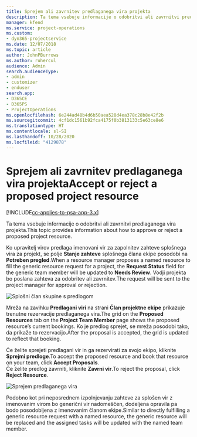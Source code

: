 ```yaml
---
title: Sprejem ali zavrnitev predlaganega vira projekta
description: Ta tema vsebuje informacije o odobritvi ali zavrnitvi predlaganega vira projekta.
manager: kfend
ms.service: project-operations
ms.custom:
- dyn365-projectservice
ms.date: 12/07/2018
ms.topic: article
author: JohnPBurrows
ms.author: ruhercul
audience: Admin
search.audienceType:
- admin
- customizer
- enduser
search.app:
- D365CE
- D365PS
- ProjectOperations
ms.openlocfilehash: 6e244ad48b4d6b50aea528d4ea378c28b8e42f2b
ms.sourcegitcommit: 4cf1dc1561b92fca4175f0b3813133c5e63ce8e6
ms.translationtype: HT
ms.contentlocale: sl-SI
ms.lasthandoff: 10/28/2020
ms.locfileid: "4129878"
---
```

# <a name="accept-or-reject-a-proposed-project-resource"></a><span data-ttu-id="4f15e-103">Sprejem ali zavrnitev predlaganega vira projekta</span><span class="sxs-lookup"><span data-stu-id="4f15e-103">Accept or reject a proposed project resource</span></span>

[!INCLUDE[cc-applies-to-psa-app-3.x](../includes/cc-applies-to-psa-app-3x.md)]

<span data-ttu-id="4f15e-104">Ta tema vsebuje informacije o odobritvi ali zavrnitvi predlaganega vira projekta.</span><span class="sxs-lookup"><span data-stu-id="4f15e-104">This topic provides information about how to approve or reject a proposed project resource.</span></span>

<span data-ttu-id="4f15e-105">Ko upravitelj virov predlaga imenovani vir za zapolnitev zahteve splošnega vira za projekt, se polje **Stanje zahteve** splošnega člana ekipe posodobi na **Potreben pregled**.</span><span class="sxs-lookup"><span data-stu-id="4f15e-105">When a resource manager proposes a named resource to fill the generic resource request for a project, the **Request Status** field for the generic team member will be updated to **Needs Review**.</span></span> <span data-ttu-id="4f15e-106">Vodji projekta bo poslana zahteva za odobritev ali zavrnitev.</span><span class="sxs-lookup"><span data-stu-id="4f15e-106">The request will be sent to the project manager for approval or rejection.</span></span>

![Splošni član skupine s predlogom](media/RM-how-to-19.png)

<span data-ttu-id="4f15e-108">Mreža na zavihku **Predlagani viri** na strani **Član projektne ekipe** prikazuje trenutne rezervacije predlaganega vira.</span><span class="sxs-lookup"><span data-stu-id="4f15e-108">The grid on the **Proposed Resources** tab on the **Project Team Member** page shows the proposed resource’s current bookings.</span></span> <span data-ttu-id="4f15e-109">Ko je predlog sprejet, se mreža posodobi tako, da prikaže to rezervacijo.</span><span class="sxs-lookup"><span data-stu-id="4f15e-109">After the proposal is accepted, the grid is updated to reflect that booking.</span></span> 

<span data-ttu-id="4f15e-110">Če želite sprejeti predlagani vir in ga rezervirati za svojo ekipo, kliknite **Sprejmi predloge**.</span><span class="sxs-lookup"><span data-stu-id="4f15e-110">To accept the proposed resource and book that resource on your team, click **Accept Proposals**.</span></span>  
<span data-ttu-id="4f15e-111">Če želite predlog zavrniti, kliknite **Zavrni vir**.</span><span class="sxs-lookup"><span data-stu-id="4f15e-111">To reject the proposal, click **Reject Resource**.</span></span>

![Sprejem predlaganega vira](media/RM-how-to-20.png) 

<span data-ttu-id="4f15e-113">Podobno kot pri neposrednem izpolnjevanju zahteve za splošen vir z imenovanim virom bo generični vir nadomeščen, dodeljena opravila pa bodo posodobljena z imenovanim članom ekipe.</span><span class="sxs-lookup"><span data-stu-id="4f15e-113">Similar to directly fulfilling a generic resource request with a named resource, the generic resource will be replaced and the assigned tasks will be updated with the named team member.</span></span>
